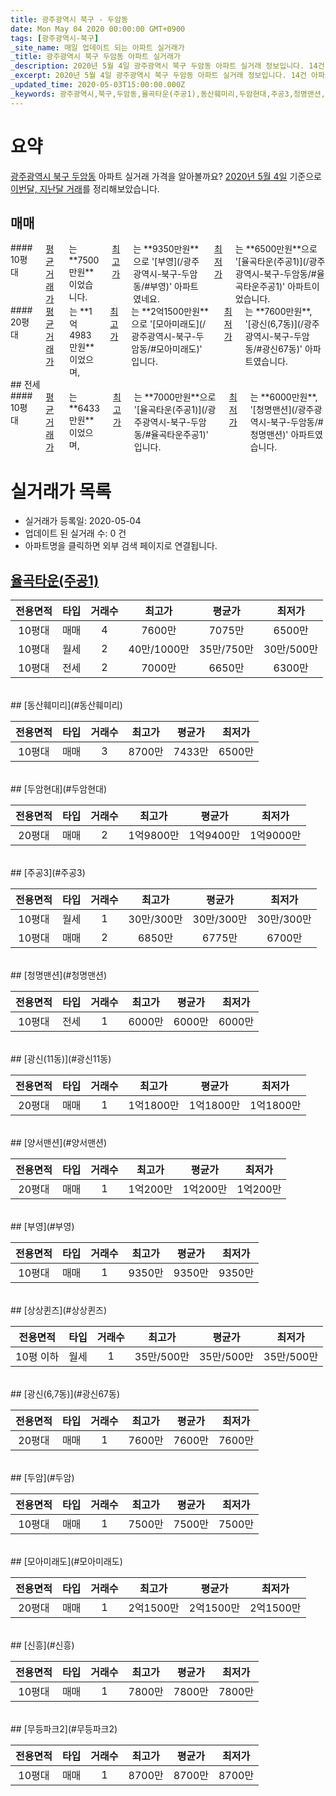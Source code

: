 ```yaml
---
title: 광주광역시 북구 - 두암동
date: Mon May 04 2020 00:00:00 GMT+0900
tags: [광주광역시-북구]
_site_name: 매일 업데이트 되는 아파트 실거래가
_title: 광주광역시 북구 두암동 아파트 실거래가
_description: 2020년 5월 4일 광주광역시 북구 두암동 아파트 실거래 정보입니다. 14건 아파트 정보가 있습니다.
_excerpt: 2020년 5월 4일 광주광역시 북구 두암동 아파트 실거래 정보입니다. 14건 아파트 정보가 있습니다.
_updated_time: 2020-05-03T15:00:00.000Z
_keywords: 광주광역시,북구,두암동,율곡타운(주공1),동산훼미리,두암현대,주공3,청명맨션,광신(11동),양서맨션,부영,상상퀸즈,광신(6,7동),두암,모아미래도,신흥,무등파크2
---
```





# 요약
<ins>광주광역시 북구 두암동</ins> 아파트 실거래 가격을 알아볼까요? <ins>2020년 5월 4일</ins> 기준으로 <ins>이번달, 지난달 거래</ins>를 정리해보았습니다.

## 매매
<div class="container">
<div class="six columns" markdown="1">
#### 10평대
<ins>평균 거래가</ins>는 **7500만원**이었습니다. <ins>최고가</ins>는 **9350만원**으로 '[부영](/광주광역시-북구-두암동/#부영)' 아파트였네요. <ins>최저가</ins>는 **6500만원**으로 '[율곡타운(주공1)](/광주광역시-북구-두암동/#율곡타운주공1)' 아파트이었습니다.
</div>
<div class="six columns" markdown="1">
#### 20평대
<ins>평균 거래가</ins>는 **1억4983만원**이었으며, <ins>최고가</ins>는 **2억1500만원**으로 '[모아미래도](/광주광역시-북구-두암동/#모아미래도)' 입니다. <ins>최저가</ins>는 **7600만원**, '[광신(6,7동)](/광주광역시-북구-두암동/#광신67동)' 아파트였습니다.
</div>
</div>
## 전세
<div class="container">
<div class="twelve columns" markdown="1">
#### 10평대
<ins>평균 거래가</ins>는 **6433만원**이었으며, <ins>최고가</ins>는 **7000만원**으로 '[율곡타운(주공1)](/광주광역시-북구-두암동/#율곡타운주공1)' 입니다. <ins>최저가</ins>는 **6000만원**, '[청명맨션](/광주광역시-북구-두암동/#청명맨션)' 아파트였습니다.
</div>
</div>



# 실거래가 목록
- 실거래가 등록일: 2020-05-04
- 업데이트 된 실거래 수: 0 건
- 아파트명을 클릭하면 외부 검색 페이지로 연결됩니다.

## [율곡타운(주공1)](#율곡타운주공1)

|전용면적|타입|거래수|최고가|평균가|최저가|
|:---:|:---:|:---:|:---:|:---:|:---:|
|10평대|<span class="deal-type-1">매매</span>|4|7600만|7075만|6500만|
|10평대|<span class="deal-type-3">월세</span>|2|40만/1000만|35만/750만|30만/500만|
|10평대|<span class="deal-type-2">전세</span>|2|7000만|6650만|6300만|

<br/>
## [동산훼미리](#동산훼미리)

|전용면적|타입|거래수|최고가|평균가|최저가|
|:---:|:---:|:---:|:---:|:---:|:---:|
|10평대|<span class="deal-type-1">매매</span>|3|8700만|7433만|6500만|

<br/>
## [두암현대](#두암현대)

|전용면적|타입|거래수|최고가|평균가|최저가|
|:---:|:---:|:---:|:---:|:---:|:---:|
|20평대|<span class="deal-type-1">매매</span>|2|1억9800만|1억9400만|1억9000만|

<br/>
## [주공3](#주공3)

|전용면적|타입|거래수|최고가|평균가|최저가|
|:---:|:---:|:---:|:---:|:---:|:---:|
|10평대|<span class="deal-type-3">월세</span>|1|30만/300만|30만/300만|30만/300만|
|10평대|<span class="deal-type-1">매매</span>|2|6850만|6775만|6700만|

<br/>
## [청명맨션](#청명맨션)

|전용면적|타입|거래수|최고가|평균가|최저가|
|:---:|:---:|:---:|:---:|:---:|:---:|
|10평대|<span class="deal-type-2">전세</span>|1|6000만|6000만|6000만|

<br/>
## [광신(11동)](#광신11동)

|전용면적|타입|거래수|최고가|평균가|최저가|
|:---:|:---:|:---:|:---:|:---:|:---:|
|20평대|<span class="deal-type-1">매매</span>|1|1억1800만|1억1800만|1억1800만|

<br/>
## [양서맨션](#양서맨션)

|전용면적|타입|거래수|최고가|평균가|최저가|
|:---:|:---:|:---:|:---:|:---:|:---:|
|20평대|<span class="deal-type-1">매매</span>|1|1억200만|1억200만|1억200만|

<br/>
## [부영](#부영)

|전용면적|타입|거래수|최고가|평균가|최저가|
|:---:|:---:|:---:|:---:|:---:|:---:|
|10평대|<span class="deal-type-1">매매</span>|1|9350만|9350만|9350만|

<br/>
## [상상퀸즈](#상상퀸즈)

|전용면적|타입|거래수|최고가|평균가|최저가|
|:---:|:---:|:---:|:---:|:---:|:---:|
|10평 이하|<span class="deal-type-3">월세</span>|1|35만/500만|35만/500만|35만/500만|

<br/>
## [광신(6,7동)](#광신67동)

|전용면적|타입|거래수|최고가|평균가|최저가|
|:---:|:---:|:---:|:---:|:---:|:---:|
|20평대|<span class="deal-type-1">매매</span>|1|7600만|7600만|7600만|

<br/>
## [두암](#두암)

|전용면적|타입|거래수|최고가|평균가|최저가|
|:---:|:---:|:---:|:---:|:---:|:---:|
|10평대|<span class="deal-type-1">매매</span>|1|7500만|7500만|7500만|

<br/>
## [모아미래도](#모아미래도)

|전용면적|타입|거래수|최고가|평균가|최저가|
|:---:|:---:|:---:|:---:|:---:|:---:|
|20평대|<span class="deal-type-1">매매</span>|1|2억1500만|2억1500만|2억1500만|

<br/>
## [신흥](#신흥)

|전용면적|타입|거래수|최고가|평균가|최저가|
|:---:|:---:|:---:|:---:|:---:|:---:|
|10평대|<span class="deal-type-1">매매</span>|1|7800만|7800만|7800만|

<br/>
## [무등파크2](#무등파크2)

|전용면적|타입|거래수|최고가|평균가|최저가|
|:---:|:---:|:---:|:---:|:---:|:---:|
|10평대|<span class="deal-type-1">매매</span>|1|8700만|8700만|8700만|

<br/>



